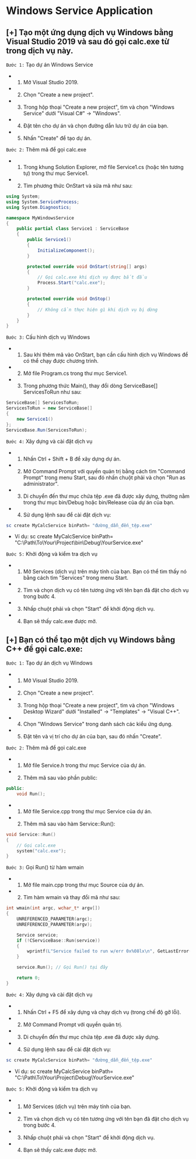 # Windows Service Application
## [+] Tạo một ứng dụng dịch vụ Windows bằng Visual Studio 2019 và sau đó gọi calc.exe từ trong dịch vụ này.


`Bước 1:` Tạo dự án Windows Service

- 1. Mở Visual Studio 2019.
- 2. Chọn "Create a new project".
- 3. Trong hộp thoại "Create a new project", tìm và chọn "Windows Service" dưới "Visual C#" -> "Windows".
- 4. Đặt tên cho dự án và chọn đường dẫn lưu trữ dự án của bạn.
- 5. Nhấn "Create" để tạo dự án.

`Bước 2:` Thêm mã để gọi calc.exe

- 1. Trong khung Solution Explorer, mở file Service1.cs (hoặc tên tương tự) trong thư mục Service1.
- 2. Tìm phương thức OnStart và sửa mã như sau:

```csharp
using System;
using System.ServiceProcess;
using System.Diagnostics;

namespace MyWindowsService
{
    public partial class Service1 : ServiceBase
    {
        public Service1()
        {
            InitializeComponent();
        }

        protected override void OnStart(string[] args)
        {
            // Gọi calc.exe khi dịch vụ được bắt đầu
            Process.Start("calc.exe");
        }

        protected override void OnStop()
        {
            // Không cần thực hiện gì khi dịch vụ bị dừng
        }
    }
}
```

`Bước 3:` Cấu hình dịch vụ Windows

- 1. Sau khi thêm mã vào OnStart, bạn cần cấu hình dịch vụ Windows để có thể chạy được chương trình.
- 2. Mở file Program.cs trong thư mục Service1.
- 3. Trong phương thức Main(), thay đổi dòng ServiceBase[] ServicesToRun như sau:
```csharp
ServiceBase[] ServicesToRun;
ServicesToRun = new ServiceBase[]
{
    new Service1()
};
ServiceBase.Run(ServicesToRun);
```
`Bước 4:` Xây dựng và cài đặt dịch vụ

- 1. Nhấn Ctrl + Shift + B để xây dựng dự án.
- 2. Mở Command Prompt với quyền quản trị bằng cách tìm "Command Prompt" trong menu Start, sau đó nhấn chuột phải và chọn "Run as administrator".
- 3. Di chuyển đến thư mục chứa tệp .exe đã được xây dựng, thường nằm trong thư mục bin/Debug hoặc bin/Release của dự án của bạn.
- 4. Sử dụng lệnh sau để cài đặt dịch vụ:

```powershell 
sc create MyCalcService binPath= "đường_dẫn_đến_tệp.exe"
```

- Ví dụ: sc create MyCalcService binPath= "C:\Path\To\Your\Project\bin\Debug\YourService.exe"

`Bước 5:` Khởi động và kiểm tra dịch vụ

- 1. Mở Services (dịch vụ) trên máy tính của bạn. Bạn có thể tìm thấy nó bằng cách tìm "Services" trong menu Start.
- 2. Tìm và chọn dịch vụ có tên tương ứng với tên bạn đã đặt cho dịch vụ trong bước 4.
- 3. Nhấp chuột phải và chọn "Start" để khởi động dịch vụ.
- 4. Bạn sẽ thấy calc.exe được mở.


## [+] Bạn có thể tạo một dịch vụ Windows bằng C++ để gọi calc.exe:

`Bước 1:` Tạo dự án dịch vụ Windows

- 1. Mở Visual Studio 2019.
- 2. Chọn "Create a new project".
- 3. Trong hộp thoại "Create a new project", tìm và chọn "Windows Desktop Wizard" dưới "Installed" -> "Templates" -> "Visual C++".
- 4. Chọn "Windows Service" trong danh sách các kiểu ứng dụng.
- 5. Đặt tên và vị trí cho dự án của bạn, sau đó nhấn "Create".

`Bước 2:` Thêm mã để gọi calc.exe
- 1. Mở file Service.h trong thư mục Service của dự án.
- 2. Thêm mã sau vào phần public:

```cpp
public:
    void Run();
```

- 1. Mở file Service.cpp trong thư mục Service của dự án.
- 2. Thêm mã sau vào hàm Service::Run():
```cpp
void Service::Run()
{
    // Gọi calc.exe
    system("calc.exe");
}
```
`Bước 3:` Gọi Run() từ hàm wmain

- 1. Mở file main.cpp trong thư mục Source của dự án.
- 2. Tìm hàm wmain và thay đổi mã như sau:
```cpp
int wmain(int argc, wchar_t* argv[])
{
    UNREFERENCED_PARAMETER(argc);
    UNREFERENCED_PARAMETER(argv);

    Service service;
    if (!CServiceBase::Run(service))
    {
        wprintf(L"Service failed to run w/err 0x%08lx\n", GetLastError());
    }

    service.Run(); // Gọi Run() tại đây

    return 0;
}
```

`Bước 4:` Xây dựng và cài đặt dịch vụ

- 1. Nhấn Ctrl + F5 để xây dựng và chạy dịch vụ (trong chế độ gỡ lỗi).
- 2. Mở Command Prompt với quyền quản trị.
- 3. Di chuyển đến thư mục chứa tệp .exe đã được xây dựng.
- 4. Sử dụng lệnh sau để cài đặt dịch vụ:

```powershell
sc create MyCalcService binPath= "đường_dẫn_đến_tệp.exe"
```

- Ví dụ: sc create MyCalcService binPath= "C:\Path\To\Your\Project\Debug\YourService.exe"

`Bước 5:` Khởi động và kiểm tra dịch vụ

- 1. Mở Services (dịch vụ) trên máy tính của bạn.
- 2. Tìm và chọn dịch vụ có tên tương ứng với tên bạn đã đặt cho dịch vụ trong bước 4.
- 3. Nhấp chuột phải và chọn "Start" để khởi động dịch vụ.
- 4. Bạn sẽ thấy calc.exe được mở.

